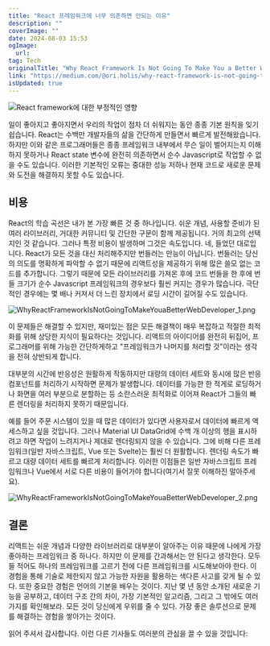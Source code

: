 ```yaml
---
title: "React 프레임워크에 너무 의존하면 안되는 이유"
description: ""
coverImage: ""
date: 2024-08-03 15:53
ogImage: 
  url: 
tag: Tech
originalTitle: "Why React Framework Is Not Going To Make You a Better Web Developer"
link: "https://medium.com/@ori.holis/why-react-framework-is-not-going-to-make-you-a-better-web-developer-754529d32911"
isUpdated: true
---
```






![React framework에 대한 부정적인 영향](/assets/img/WhyReactFrameworkIsNotGoingToMakeYouaBetterWebDeveloper_0.png)

일이 좋아지고 좋아지면서 우리의 작업이 점차 더 쉬워지는 동안 종종 기본 원칙을 잊기 쉽습니다. React는 수백만 개발자들의 삶을 간단하게 만들면서 빠르게 발전해왔습니다. 하지만 이와 같은 프로그래머들은 종종 프레임워크 내부에서 무슨 일이 벌어지는지 이해하지 못하거나 React state 변수에 완전히 의존하면서 순수 Javascript로 작업할 수 없을 수도 있습니다. 이러한 기본적인 오류는 중대한 성능 저하나 현재 코드로 새로운 문제와 도전을 해결하지 못할 수도 있습니다.

## 비용

React의 학습 곡선은 내가 본 가장 빠른 것 중 하나입니다. 쉬운 개념, 사용할 준비가 된 여러 라이브러리, 거대한 커뮤니티 및 간단한 구문이 함께 제공됩니다. 거의 최고의 선택지인 것 같습니다. 그러나 특정 비용이 발생하며 그것은 속도입니다. 네, 들었던 대로입니다. React가 모든 것을 대신 처리해주지만 번들러는 만능이 아닙니다. 번들러는 당신의 의도를 명확하게 파악할 수 없기 때문에 리액트성을 제공하기 위해 많은 쓸모 없는 코드를 추가합니다. 그렇기 때문에 모든 라이브러리를 가져온 후에 코드 번들을 한 후에 번들 크기가 순수 Javascript 프레임워크의 경우보다 훨씬 커지는 경우가 많습니다. 극단적인 경우에는 몇 배나 커져서 더 느린 장치에서 로딩 시간이 길어질 수도 있습니다.

<div class="content-ad"></div>

![WhyReactFrameworkIsNotGoingToMakeYouaBetterWebDeveloper_1.png](/assets/img/WhyReactFrameworkIsNotGoingToMakeYouaBetterWebDeveloper_1.png)

이 문제들은 해결할 수 있지만, 재미있는 점은 모든 해결책이 매우 복잡하고 적절한 최적화를 위해 상당한 지식이 필요하다는 것입니다. 리액트의 아이디어를 완전히 뒤집어, 프로그래머를 위해 가능한 간단하게하고 "프레임워크가 나머지를 처리할 것"이라는 생각을 전혀 상반되게 합니다.

대부분의 시간에 반응성은 원활하게 작동하지만 대량의 데이터 세트와 동시에 많은 반응 컴포넌트를 처리하기 시작하면 문제가 발생합니다. 데이터를 가능한 한 적게로 로딩하거나 화면을 여러 부분으로 분할하는 등 소란스러운 최적화로 이어져 React가 그들의 빠른 렌더링을 처리하지 못하기 때문입니다.

예를 들어 주문 시스템이 있을 때 많은 데이터가 있다면 사용자로서 데이터에 빠르게 액세스하고 싶을 것입니다. 그러나 Material UI DataGrid에 수백 개 이상의 행을 표시하려고 하면 작업이 느려지거나 제대로 렌더링되지 않을 수 있습니다. 그에 비해 다른 프레임워크(일반 자바스크립트, Vue 또는 Svelte)는 훨씬 더 원활합니다. 렌더링 속도가 빠르고 대량 데이터 세트를 빠르게 처리합니다. 이러한 이점들은 일반 자바스크립트 프레임워크나 Vue에서 서로 다른 비용이 들어가야 합니다(여기서 잘못 이해하진 말아주세요).

<div class="content-ad"></div>

![WhyReactFrameworkIsNotGoingToMakeYouaBetterWebDeveloper_2.png](/assets/img/WhyReactFrameworkIsNotGoingToMakeYouaBetterWebDeveloper_2.png)

## 결론

리액트는 쉬운 개념과 다양한 라이브러리로 대부분이 알아주는 이유 때문에 나에게 가장 좋아하는 프레임워크 중 하나다. 하지만 이 문제를 간과해서는 안 된다고 생각한다. 모두들 적어도 하나의 프레임워크를 고르기 전에 다른 프레임워크를 시도해보아야 한다. 이 경험을 통해 기술로 제한되지 않고 가능한 자원을 활용하는 색다른 사고를 갖게 될 수 있다. 또한 중요한 경험은 언어의 기본을 배우는 것이다. 지난 몇 년 동안 소개된 새로운 기능을 공부하고, 데이터 구조 간의 차이, 가장 기본적인 알고리즘, 그리고 그 밖에도 여러 가지를 확인해보라. 모든 것이 당신에게 우위를 줄 수 있다. 가장 좋은 솔루션으로 문제를 해결하는 경험을 쌓아가는 것이다.

읽어 주셔서 감사합니다. 이런 다른 기사들도 여러분의 관심을 끌 수 있을 것입니다:
